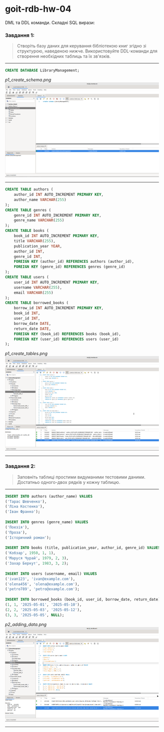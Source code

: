 # goit-rdb-hw-04

DML та DDL команди. Складні SQL вирази:

### Завдання 1:

> Створіть базу даних для керування бібліотекою книг згідно зі структурою, наведеною нижче. Використовуйте DDL-команди для створення необхідних таблиць та їх зв'язків.

---

```sql
CREATE DATABASE LibraryManagement;
```

_p1_create_schema.png_
![p1_create_schema.png](./p1_create_schema.png)

---

```sql
CREATE TABLE authors (
    author_id INT AUTO_INCREMENT PRIMARY KEY,
    author_name VARCHAR(255)
);
CREATE TABLE genres (
    genre_id INT AUTO_INCREMENT PRIMARY KEY,
    genre_name VARCHAR(255)
);
CREATE TABLE books (
    book_id INT AUTO_INCREMENT PRIMARY KEY,
    title VARCHAR(255),
    publication_year YEAR,
    author_id INT,
    genre_id INT,
    FOREIGN KEY (author_id) REFERENCES authors (author_id),
    FOREIGN KEY (genre_id) REFERENCES genres (genre_id)
);
CREATE TABLE users (
    user_id INT AUTO_INCREMENT PRIMARY KEY,
    username VARCHAR(255),
    email VARCHAR(255)
);
CREATE TABLE borrowed_books (
    borrow_id INT AUTO_INCREMENT PRIMARY KEY,
    book_id INT,
    user_id INT,
    borrow_date DATE,
    return_date DATE,
    FOREIGN KEY (book_id) REFERENCES books (book_id),
    FOREIGN KEY (user_id) REFERENCES users (user_id)
);
```

_p1_create_tables.png_
![p1_create_tables.png](./p1_create_tables.png)

---

### Завдання 2:

> Заповніть таблиці простими видуманими тестовими даними. Достатньо одного-двох рядків у кожну таблицю.

---

```sql
INSERT INTO authors (author_name) VALUES
('Тарас Шевченко'),
('Ліна Костенко'),
('Іван Франко');

INSERT INTO genres (genre_name) VALUES
('Поезія'),
('Проза'),
('Історичний роман');

INSERT INTO books (title, publication_year, author_id, genre_id) VALUES
('Кобзар', 1950, 1, 1),
('Маруся Чурай', 1979, 2, 3),
('Захар Беркут', 1983, 3, 2);

INSERT INTO users (username, email) VALUES
('ivan123', 'ivan@example.com'),
('olena456', 'olena@example.com'),
('petro789', 'petro@example.com');

INSERT INTO borrowed_books (book_id, user_id, borrow_date, return_date) VALUES
(1, 1, '2025-05-01', '2025-05-10'),
(2, 2, '2025-05-03', '2025-05-12'),
(3, 3, '2025-05-05', NULL);
```

_p2_adding_data.png_
![p2_adding_data.png](./p2_adding_data.png)

---
